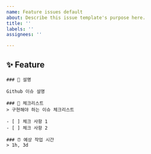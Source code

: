 ```yaml
---
name: Feature issues default
about: Describe this issue template's purpose here.
title: ''
labels: ''
assignees: ''

---
```


## ✨ Feature

    ### 💁 설명

    Github 이슈 설명

    ### 📑 체크리스트
    > 구현해야 하는 이슈 체크리스트

    - [ ] 체크 사항 1
    - [ ] 체크 사항 2

    ### ⏰ 예상 작업 시간
    > 1h, 3d
